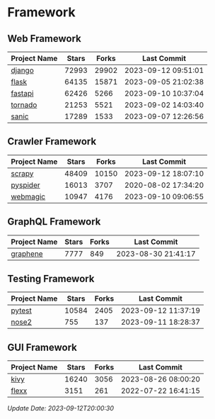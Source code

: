 # Framework

## Web Framework
| Project Name | Stars | Forks | Last Commit |
| ------------ | ----- | ----- | ----------- |
| [django](https://github.com/django/django) | 72993 | 29902 | 2023-09-12 09:51:01 |
| [flask](https://github.com/pallets/flask) | 64135 | 15871 | 2023-09-05 21:02:38 |
| [fastapi](https://github.com/tiangolo/fastapi) | 62426 | 5266 | 2023-09-10 10:37:04 |
| [tornado](https://github.com/tornadoweb/tornado) | 21253 | 5521 | 2023-09-02 14:03:40 |
| [sanic](https://github.com/sanic-org/sanic) | 17289 | 1533 | 2023-09-07 12:26:56 |

## Crawler Framework
| Project Name | Stars | Forks | Last Commit |
| ------------ | ----- | ----- | ----------- |
| [scrapy](https://github.com/scrapy/scrapy) | 48409 | 10150 | 2023-09-12 18:07:10 |
| [pyspider](https://github.com/binux/pyspider) | 16013 | 3707 | 2020-08-02 17:34:20 |
| [webmagic](https://github.com/code4craft/webmagic) | 10947 | 4176 | 2023-09-10 09:06:55 |

## GraphQL Framework
| Project Name | Stars | Forks | Last Commit |
| ------------ | ----- | ----- | ----------- |
| [graphene](https://github.com/graphql-python/graphene) | 7777 | 849 | 2023-08-30 21:41:17 |

## Testing Framework
| Project Name | Stars | Forks | Last Commit |
| ------------ | ----- | ----- | ----------- |
| [pytest](https://github.com/pytest-dev/pytest) | 10584 | 2405 | 2023-09-12 11:37:19 |
| [nose2](https://github.com/nose-devs/nose2) | 755 | 137 | 2023-09-11 18:28:37 |

## GUI Framework
| Project Name | Stars | Forks | Last Commit |
| ------------ | ----- | ----- | ----------- |
| [kivy](https://github.com/kivy/kivy) | 16240 | 3056 | 2023-08-26 08:00:20 |
| [flexx](https://github.com/flexxui/flexx) | 3151 | 261 | 2022-07-22 16:41:15 |

*Update Date: 2023-09-12T20:00:30*